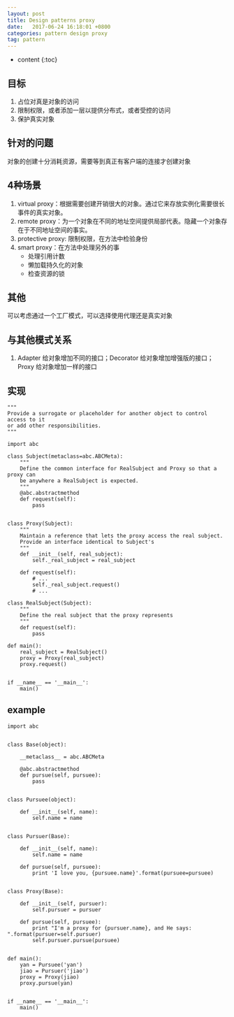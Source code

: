 ```yaml
---
layout: post
title: Design patterns proxy
date:   2017-06-24 16:18:01 +0800
categories: pattern design proxy
tag: pattern
---
```


* content
{:toc}


## 目标

1. 占位对真是对象的访问
2. 限制权限，或者添加一层以提供分布式，或者受控的访问
3. 保护真实对象

## 针对的问题

对象的创建十分消耗资源，需要等到真正有客户端的连接才创建对象

## 4种场景

1. virtual proxy：根据需要创建开销很大的对象。通过它来存放实例化需要很长事件的真实对象。
2. remote proxy：为一个对象在不同的地址空间提供局部代表。隐藏一个对象存在于不同地址空间的事实。
3. protective proxy: 限制权限，在方法中检验身份
4. smart proxy：在方法中处理另外的事
    * 处理引用计数
    * 懒加载持久化的对象
    * 检查资源的锁

## 其他

可以考虑通过一个工厂模式，可以选择使用代理还是真实对象

## 与其他模式关系

1. Adapter 给对象增加不同的接口；Decorator 给对象增加增强版的接口；Proxy
   给对象增加一样的接口


## 实现

```
"""
Provide a surrogate or placeholder for another object to control access to it
or add other responsibilities.
"""

import abc

class Subject(metaclass=abc.ABCMeta):
    """
    Define the common interface for RealSubject and Proxy so that a proxy can
    be anywhere a RealSubject is expected.
    """
    @abc.abstractmethod
    def request(self):
        pass


class Proxy(Subject):
    """
    Maintain a reference that lets the proxy access the real subject. 
    Provide an interface identical to Subject's
    """
    def __init__(self, real_subject):
        self._real_subject = real_subject

    def request(self):
        # ...
        self._real_subject.request()
        # ...

class RealSubject(Subject):
    """
    Define the real subject that the proxy represents
    """
    def request(self):
        pass

def main():
    real_subject = RealSubject()
    proxy = Proxy(real_subject)
    proxy.request()


if __name__ == '__main__':
    main()
```

## example

```
import abc


class Base(object):

    __metaclass__ = abc.ABCMeta

    @abc.abstractmethod
    def pursue(self, pursuee):
        pass


class Pursuee(object):

    def __init__(self, name):
        self.name = name


class Pursuer(Base):

    def __init__(self, name):
        self.name = name

    def pursue(self, pursuee):
        print 'I love you, {pursuee.name}'.format(pursuee=pursuee)


class Proxy(Base):

    def __init__(self, pursuer):
        self.pursuer = pursuer

    def pursue(self, pursuee):
        print "I'm a proxy for {pursuer.name}, and He says: ".format(pursuer=self.pursuer)
        self.pursuer.pursue(pursuee)


def main():
    yan = Pursuee('yan')
    jiao = Pursuer('jiao')
    proxy = Proxy(jiao)
    proxy.pursue(yan)


if __name__ == '__main__':
    main()
```

[jekyll]:      http://jekyllrb.com
[jekyll-gh]:   https://github.com/jekyll/jekyll
[jekyll-help]: https://github.com/jekyll/jekyll-help
